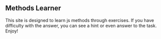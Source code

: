 ## Methods Learner

This site is designed to learn js methods through exercises. If you have difficulty with the answer, you can see a hint or even answer to the task.
Enjoy!

